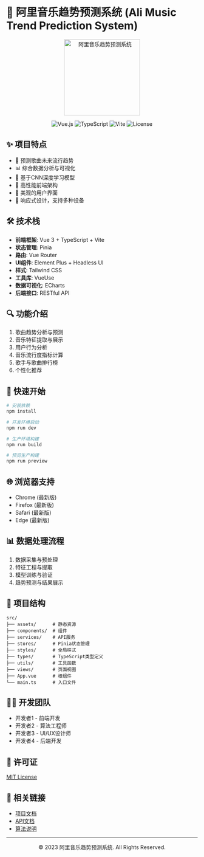 # 🎵 阿里音乐趋势预测系统 (Ali Music Trend Prediction System)

<p align="center">
  <img src="src/assets/logo.png" alt="阿里音乐趋势预测系统" width="200"/>
</p>

<p align="center">
  <img src="https://img.shields.io/badge/Vue.js-3.3.4-42b883" alt="Vue.js" />
  <img src="https://img.shields.io/badge/TypeScript-5.0.2-3178c6" alt="TypeScript" />
  <img src="https://img.shields.io/badge/Vite-4.4.5-646cff" alt="Vite" />
  <img src="https://img.shields.io/badge/License-MIT-blue.svg" alt="License" />
</p>

## ✨ 项目特点

- 🔮 预测歌曲未来流行趋势
- 📊 综合数据分析与可视化
- 🧠 基于CNN深度学习模型
- 🚀 高性能前端架构
- 🎨 美观的用户界面
- 📱 响应式设计，支持多种设备

## 🛠️ 技术栈

- **前端框架**: Vue 3 + TypeScript + Vite
- **状态管理**: Pinia
- **路由**: Vue Router
- **UI组件**: Element Plus + Headless UI
- **样式**: Tailwind CSS
- **工具库**: VueUse
- **数据可视化**: ECharts
- **后端接口**: RESTful API

## 🔍 功能介绍

1. 歌曲趋势分析与预测
2. 音乐特征提取与展示
3. 用户行为分析
4. 音乐流行度指标计算
5. 歌手与歌曲排行榜
6. 个性化推荐

## 🚀 快速开始

```bash
# 安装依赖
npm install

# 开发环境启动
npm run dev

# 生产环境构建
npm run build

# 预览生产构建
npm run preview
```

## 🌐 浏览器支持

- Chrome (最新版)
- Firefox (最新版)
- Safari (最新版)
- Edge (最新版)

## 📊 数据处理流程

1. 数据采集与预处理
2. 特征工程与提取
3. 模型训练与验证
4. 趋势预测与结果展示

## 📝 项目结构

```
src/
├── assets/      # 静态资源
├── components/  # 组件
├── services/    # API服务
├── stores/      # Pinia状态管理
├── styles/      # 全局样式
├── types/       # TypeScript类型定义
├── utils/       # 工具函数
├── views/       # 页面视图
├── App.vue      # 根组件
└── main.ts      # 入口文件
```

## 👨‍💻 开发团队

- 开发者1 - 前端开发
- 开发者2 - 算法工程师
- 开发者3 - UI/UX设计师
- 开发者4 - 后端开发

## 📄 许可证

[MIT License](LICENSE)

## 🔗 相关链接

- [项目文档](https://your-documentation-url.com)
- [API文档](https://your-api-docs-url.com)
- [算法说明](https://your-algorithm-docs-url.com)

---

<p align="center">© 2023 阿里音乐趋势预测系统. All Rights Reserved.</p> 